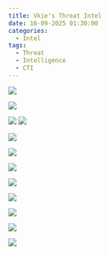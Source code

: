 ```yaml
---
title: Vkie's Threat Intel
date: 16-09-2025 01:30:00
categories:
  - Intel
tags:
  - Threat
  - Intelligence
  - CTI
---
```

![](https://cdn.vkie.pro/Pasted%20image%2020250917185049.png)



![](https://cdn.vkie.pro/Pasted%20image%2020250917185645.png)

![](https://cdn.vkie.pro/Pasted%20image%2020250917190115.png)
![](https://cdn.vkie.pro/Pasted%20image%2020250917190124.png)


![](https://cdn.vkie.pro/Pasted%20image%2020250917193946.png)



![](https://cdn.vkie.pro/Pasted%20image%2020250917190503.png)

![](https://cdn.vkie.pro/Pasted%20image%2020250917191545.png)

![](https://cdn.vkie.pro/Pasted%20image%2020250917191822.png)


![](https://cdn.vkie.pro/Pasted%20image%2020250917192122.png)


![](https://cdn.vkie.pro/Pasted%20image%2020250917192159.png)

![](https://cdn.vkie.pro/Pasted%20image%2020250917192229.png)

![](https://cdn.vkie.pro/Pasted%20image%2020250917192242.png)
